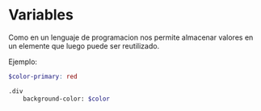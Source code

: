 # Variables 

Como en un lenguaje de programacion nos permite almacenar valores en un elemente
que luego puede ser reutilizado.

Ejemplo: 

```scss
$color-primary: red

.div
    background-color: $color
```
